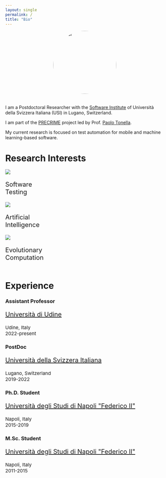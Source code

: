 ```yaml
---
layout: single
permalink: /
title: "Bio"
---
```


<div class="row">
<img src="{{site.baseurl}}/assets/images/Riccio-squared.jpeg" alt="Avatar" style="width:200px; border-radius: 50%;  display: block;margin-left: auto;margin-right: auto; padding-bottom:20px">
</div>


I am a Postdoctoral Researcher with the [Software Institute](https://www.si.usi.ch) of Università della Svizzera Italiana (USI) in Lugano, Switzerland. 

I am part of the [PRECRIME](https://www.pre-crime.eu) project led by Prof. [Paolo Tonella](https://www.inf.usi.ch/faculty/tonella/#/).

My current research is focused on test automation for mobile and machine learning-based software. 

# Research Interests

<div class="row">
  <div class="column">
    <div class="image-cropper">
      <img src="{{site.baseurl}}/assets/images/search.png"/>
    </div>
    <p style="font-size:20px">Software<br> Testing</p>
  </div>
  <div class="column">
    <div class="image-cropper">
      <img src="{{site.baseurl}}/assets/images/brain.png"/>
    </div>
    <p style="font-size:20px">Artificial<br> Intelligence</p>
  </div>
  <div class="column">
    <div class="image-cropper">
      <img src="{{site.baseurl}}/assets/images/dna.png"/>
    </div>
    <p style="font-size:20px">Evolutionary<br> Computation</p>
  </div>
</div>



# Experience

<div class="timeline">
  <div class="container-highlight right">
    <div class="content">
      <h3>Assistant Professor</h3>
      <p style="font-size:20px"><a href="https://www.usi.ch/en">Università di Udine</a></p>      
      <p style="font-size:15px">Udine, Italy<br> 2022-present</p>
    </div>
  </div>
  <div class="container left">
    <div class="content">
      <h3>PostDoc</h3>
      <p style="font-size:20px"><a href="https://www.usi.ch/en">Università della Svizzera Italiana</a></p>      
      <p style="font-size:15px">Lugano, Switzerland<br> 2019-2022</p>
    </div>
  </div>
  <div class="container right">
    <div class="content">
      <h3>Ph.D. Student</h3>
      <p style="font-size:20px"><a href="https://www.ingegneria-informatica.unina.it/index.php/en/">Università degli Studi di Napoli "Federico II"</a></p>
      <p style="font-size:15px">Napoli, Italy<br> 2015-2019</p>
    </div>
  </div>
  <div class="container left">
    <div class="content">
      <h3>M.Sc. Student</h3>
      <p style="font-size:20px"><a href="https://www.ingegneria-informatica.unina.it/index.php/en/">Università degli Studi di Napoli "Federico II"</a></p>
      <p style="font-size:15px">Napoli, Italy<br> 2011-2015</p>
    </div>
  </div>
</div>
